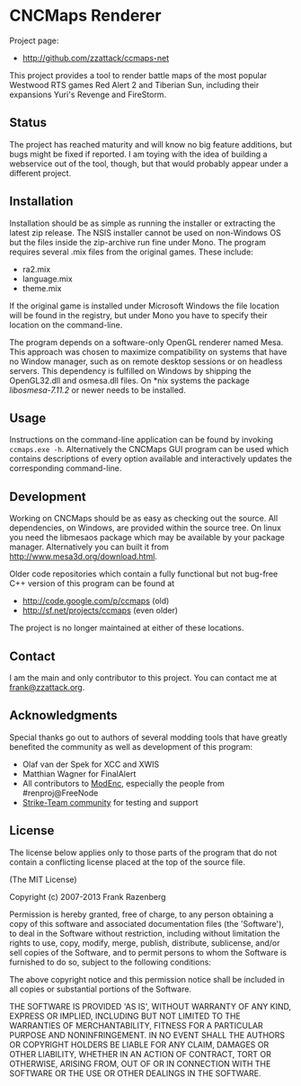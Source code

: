 CNCMaps Renderer
================
Project page:

* http://github.com/zzattack/ccmaps-net

This project provides a tool to render battle maps of the most popular Westwood RTS games Red Alert 2 and Tiberian Sun, including their expansions Yuri's Revenge and FireStorm.

Status
------
The project has reached maturity and will know no big feature additions, but bugs might be fixed if reported. I am toying with the idea of building a webservice out of the tool, though, but that would probably appear under a different project.

Installation
------------
Installation should be as simple as running the installer or extracting the latest zip release. The NSIS installer cannot be used on non-Windows OS but the files inside the zip-archive run fine under Mono.
The program requires several .mix files from the original games. These include:

* ra2.mix
* language.mix
* theme.mix

If the original game is installed under Microsoft Windows the file location will be found in the registry, but under Mono you have to specify their location on the command-line.

The program depends on a software-only OpenGL renderer named Mesa. This approach was chosen to maximize compatibility on systems that have no Window manager, such as on remote desktop sessions or on headless servers. This dependency is fulfilled on Windows by shipping the OpenGL32.dll and osmesa.dll files. On *nix systems the package _libosmesa-7.11.2_ or newer needs to be installed.

Usage
-----
Instructions on the command-line application can be found by invoking `ccmaps.exe -h`. Alternatively the CNCMaps GUI program can be used which contains descriptions of every option available and interactively updates the corresponding command-line.

Development
-----------
Working on CNCMaps should be as easy as checking out the source. All dependencies, on Windows, are provided within the source tree. On linux you need the libmesaos package which may be available by your package manager. Alternatively you can built it from http://www.mesa3d.org/download.html.

Older code repositories which contain a fully functional but not bug-free C++ version of this program can be found at 

* http://code.google.com/p/ccmaps (old)
* http://sf.net/projects/ccmaps (even older)

The project is no longer maintained at either of these locations.

Contact
-------
I am the main and only contributor to this project. You can contact me at frank@zzattack.org.

Acknowledgments
---------------
Special thanks go out to authors of several modding tools that have greatly benefited the community as well as development of this program:

* Olaf van der Spek for XCC and XWIS
* Matthian Wagner for FinalAlert
* All contributors to [ModEnc](http://modenc.renegadeprojects.com), especially the people from \#renproj@FreeNode
* [Strike-Team community](http://strike-team.net/) for testing and support

License
-------
The license below applies only to those parts of the program that do not contain
a conflicting license placed at the top of the source file.

(The MIT License)

Copyright (c) 2007-2013 Frank Razenberg

Permission is hereby granted, free of charge, to any person obtaining a copy of
this software and associated documentation files (the 'Software'), to deal in
the Software without restriction, including without limitation the rights to use,
copy, modify, merge, publish, distribute, sublicense, and/or sell copies of the
Software, and to permit persons to whom the Software is furnished to do so,
subject to the following conditions:

The above copyright notice and this permission notice shall be included in all
copies or substantial portions of the Software.

THE SOFTWARE IS PROVIDED 'AS IS', WITHOUT WARRANTY OF ANY KIND, EXPRESS OR
IMPLIED, INCLUDING BUT NOT LIMITED TO THE WARRANTIES OF MERCHANTABILITY, FITNESS
FOR A PARTICULAR PURPOSE AND NONINFRINGEMENT. IN NO EVENT SHALL THE AUTHORS OR
COPYRIGHT HOLDERS BE LIABLE FOR ANY CLAIM, DAMAGES OR OTHER LIABILITY, WHETHER
IN AN ACTION OF CONTRACT, TORT OR OTHERWISE, ARISING FROM, OUT OF OR IN
CONNECTION WITH THE SOFTWARE OR THE USE OR OTHER DEALINGS IN THE SOFTWARE.
